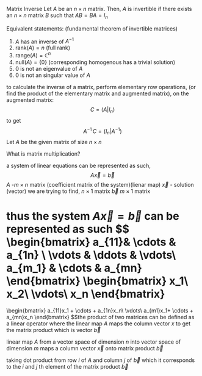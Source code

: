 Matrix Inverse
Let $A$ be an $n\times n$ matrix.
Then, $A$ is invertible if there exists an $n\times n$ matrix $B$ such that $AB = BA = I_n$ 

Equivalent statements: (fundamental theorem of invertible matrices)
1. $A$ has an inverse of $A^{-1}$ 
2. $\text{rank}(A) = n$ (full rank)
3. $\text{range}(A) = \mathbb{C}^n$ 
4. $\text{null}(A) = \{0\}$ (corresponding homogenous has a trivial solution)
5. $0$ is not an eigenvalue of $A$
6. $0$ is not an singular value of $A$

to calculate the inverse of a matrix, perform elementary row operations, (or find the product of the elementary matrix and augmented matrix), on the augmented matrix:
$$C = (A|I_n)$$ to get $$A^{-1}\,C = (I_n|A^{-1})$$
Let $A$ be the given matrix of size $n\times n$


What is matrix multiplication?

a system of linear equations can be represented as such,
$$A\vec{x}=\vec{b}$$
$A$ -$m\times n$ matrix (coefficient matrix of the system)(lienar map)
$\vec{x}$ - solution (vector) we are trying to find, $n \times 1$ matrix
$\vec{b}$ $m\times 1$ matrix

thus the system $A\vec{x}=\vec{b}$ can be represented as such
$$
\begin{bmatrix}
a_{11}& \cdots & a_{1n} \\
\vdots & \ddots & \vdots\\
a_{m_1} & \cdots & a_{mn}
\end{bmatrix}
\begin{bmatrix}
x_1\\
x_2\\
\vdots\\
x_n
\end{bmatrix}
=
\begin{bmatrix}
a_{11}x_1 + \cdots + a_{1n}x_n\\
\vdots\\
a_{m1}x_1+ \cdots + a_{mn}x_n
\end{bmatrix}
$$the product of two matrices can be defined as a linear operator where the linear map $A$ maps the column vector $x$ to get the matrix product which is vector $\vec{b}$ 

linear map $A$ from a vector space of dimension $n$ into vector space of dimension $m$ maps a column vector $\vec{x}$ onto matrix product $\vec{b}$


taking dot product from row $i$ of $A$ and column  $j$ of $\vec{b}$ which it corresponds to the $i$ and $j$ th element of the matrix product $\vec{b}$ 